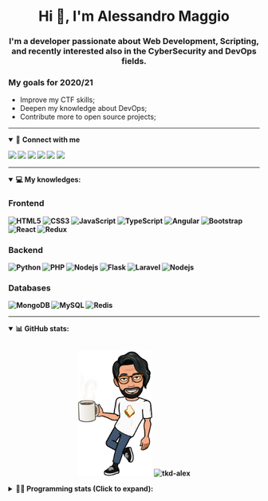 <h1 align="center">Hi 👋, I'm Alessandro Maggio</h1>
<h3 align="center">I'm a developer passionate about Web Development, Scripting, and recently interested also in the CyberSecurity and DevOps fields.</h3>

### My goals for 2020/21
- Improve my CTF skills;
- Deepen my knowledge about DevOps;
- Contribute more to open source projects;

____

<details open>
<summary>🤝 <b>Connect with me<b></summary>

<p align = "center">

[<img src="https://img.shields.io/badge/twitter-1DA1F2.svg?&style=for-the-badge&logo=twitter&logoColor=white" />](https://twitter.com/TkdAxel)
[<img src ="https://img.shields.io/badge/portfolio-web-%23.svg?&style=for-the-badge&logo=&logoColor=white%22">](https://alessandromaggio.it/)
[<img src ="https://img.shields.io/badge/Telegram-1ca0f1.svg?&style=for-the-badge&logo=Telegram&logoColor=white%22&link=https://t.me/TkdAlex">](https://t.me/TkdAlex/)
[<img src="https://img.shields.io/badge/gmail-c14438.svg?&style=for-the-badge&logo=Gmail&logoColor=white&link=mailto:alex.tkd.alex@gmail.com"/>](mailto:alex.tkd.alex@gmail.com)
[<img src="https://img.shields.io/badge/linkedin-0077B5.svg?&style=for-the-badge&logo=linkedin&logoColor=white" />](https://www.linkedin.com/in/aalessandromaggio/)
[<img src = "https://img.shields.io/badge/instagram-E4405F.svg?&style=for-the-badge&logo=instagram&logoColor=white">](https://www.instagram.com/tkd_alex/)
<!--- [![Visits Badge](https://badges.pufler.dev/visits/tkd-alex/tkd-alex?style=for-the-badge&color=blue)](https://github.com/tkd-alex/tkd-alex) -->

</p>

</details>

---

<details open>
<summary>💻 <b>My knowledges</b>: </summary>

### Frontend
![HTML5](https://img.shields.io/badge/-HTML5-E34F26.svg?style=for-the-badge&logo=html5&logoColor=ffffff)
![CSS3](https://img.shields.io/badge/-CSS3-1572B6.svg?style=for-the-badge&logo=css3)
![JavaScript](https://img.shields.io/badge/-JavaScript-282C34?style=for-the-badge&logo=javascript)
![TypeScript](https://img.shields.io/badge/-TypeScript-007ACC?style=for-the-badge&logo=typescript)
![Angular](https://img.shields.io/badge/-Angular-DD0031?style=for-the-badge&logo=angular)
![Bootstrap](https://img.shields.io/badge/-Bootstrap-563D7C.svg?style=for-the-badge&logo=bootstrap)
![React](https://img.shields.io/badge/-React-282C34.svg?style=for-the-badge&logo=react&logoColor=ffffff)
![Redux](https://img.shields.io/badge/-Redux-764ABC.svg?style=for-the-badge&logo=redux)

### Backend
![Python](https://img.shields.io/badge/-Python-3776AB.svg?style=for-the-badge&logo=Python&logoColor=ffffff)
![PHP](https://img.shields.io/badge/-PHP-777BB4.svg?style=for-the-badge&logo=PHP&logoColor=ffffff)
![Nodejs](https://img.shields.io/badge/-Bash-4EAA25.svg?style=for-the-badge&logo=gnu-bash&logoColor=ffffff)
![Flask](https://img.shields.io/badge/-Flask-282C34.svg?style=for-the-badge&logo=flask)
![Laravel](https://img.shields.io/badge/-Laravel-FF2D20.svg?style=for-the-badge&logo=laravel&logoColor=ffffff)
![Nodejs](https://img.shields.io/badge/-Nodejs-339933.svg?style=for-the-badge&logo=Node.js&logoColor=ffffff)

### Databases
![MongoDB](https://img.shields.io/badge/-MongoDB-47A248?style=for-the-badge&logo=mongodb&logoColor=ffffff)
![MySQL](https://img.shields.io/badge/-MySQL-4479A1?style=for-the-badge&logo=mysql&logoColor=ffffff)
![Redis](https://img.shields.io/badge/-Redis-DC382D?style=for-the-badge&logo=Redis&logoColor=ffffff)

</details>

---

<details open>
 <summary>📊 <b>GitHub stats</b>: </summary>

<br>

<p align = "center">
    <img src="https://raw.githubusercontent.com/Tkd-Alex/tkd-alex/master/images/321517cd-ff68-41a7-b0d1-e765680568a7-8b6448d9-c944-4146-b633-adbdd25cb471-v1.png" height="250" />
    <img src="https://github-readme-stats.vercel.app/api?username=tkd-alex&show_icons=true&count_private=true&hide_border=true&line_height=25" alt="tkd-alex">
</p>

</design>

<details>
 <summary>👨‍💻 <b>Programming stats (Click to expand)</b>: </summary>
 
<!--START_SECTION:waka-->
**I'm an Early 🐤** 

```text
🌞 Morning    295 commits    █████░░░░░░░░░░░░░░░░░░░░   22.21% 
🌆 Daytime    541 commits    ██████████░░░░░░░░░░░░░░░   40.74% 
🌃 Evening    460 commits    ████████░░░░░░░░░░░░░░░░░   34.64% 
🌙 Night      32 commits     ░░░░░░░░░░░░░░░░░░░░░░░░░   2.41%

```
📅 **I'm Most Productive on Wednesday** 

```text
Monday       211 commits    ████░░░░░░░░░░░░░░░░░░░░░   15.89% 
Tuesday      217 commits    ████░░░░░░░░░░░░░░░░░░░░░   16.34% 
Wednesday    270 commits    █████░░░░░░░░░░░░░░░░░░░░   20.33% 
Thursday     216 commits    ████░░░░░░░░░░░░░░░░░░░░░   16.27% 
Friday       214 commits    ████░░░░░░░░░░░░░░░░░░░░░   16.11% 
Saturday     88 commits     █░░░░░░░░░░░░░░░░░░░░░░░░   6.63% 
Sunday       112 commits    ██░░░░░░░░░░░░░░░░░░░░░░░   8.43%

```


📊 **This Week I Spent My Time On** 

```text
⌚︎ Time Zone: Europe/Rome

💬 Programming Languages: 
JavaScript               6 hrs 16 mins       ███████░░░░░░░░░░░░░░░░░░   30.24% 
Kotlin                   6 hrs 3 mins        ███████░░░░░░░░░░░░░░░░░░   29.25% 
Groovy                   3 hrs 59 mins       ████░░░░░░░░░░░░░░░░░░░░░   19.29% 
Python                   2 hrs 12 mins       ██░░░░░░░░░░░░░░░░░░░░░░░   10.69% 
JSON                     37 mins             ░░░░░░░░░░░░░░░░░░░░░░░░░   3.05%

🔥 Editors: 
Android Studio           10 hrs 33 mins      ████████████░░░░░░░░░░░░░   50.93% 
VS Code                  8 hrs 28 mins       ██████████░░░░░░░░░░░░░░░   40.86% 
Sublime Text             1 hr 42 mins        ██░░░░░░░░░░░░░░░░░░░░░░░   8.21%

🐱‍💻 Projects: 
Search Utility           10 hrs 33 mins      ████████████░░░░░░░░░░░░░   50.91% 
PandaScripts-Chrome-Exten6 hrs 33 mins       ████████░░░░░░░░░░░░░░░░░   31.61% 
Unknown Project          1 hr 39 mins        ██░░░░░░░░░░░░░░░░░░░░░░░   7.99% 
myStore                  1 hr 21 mins        █░░░░░░░░░░░░░░░░░░░░░░░░   6.53% 
OnlyFans-Automation      20 mins             ░░░░░░░░░░░░░░░░░░░░░░░░░   1.64%

💻 Operating System: 
Linux                    20 hrs 43 mins      █████████████████████████   100.0%

```

**I Mostly Code in Python** 

```text
Python                   29 repos            ██████████░░░░░░░░░░░░░░░   39.73% 
JavaScript               12 repos            ████░░░░░░░░░░░░░░░░░░░░░   16.44% 
CSS                      6 repos             ██░░░░░░░░░░░░░░░░░░░░░░░   8.22% 
PHP                      5 repos             █░░░░░░░░░░░░░░░░░░░░░░░░   6.85% 
HTML                     5 repos             █░░░░░░░░░░░░░░░░░░░░░░░░   6.85%

```



 Last Updated on 14/12/2021
<!--END_SECTION:waka-->

</details>
